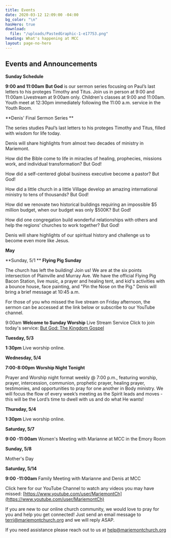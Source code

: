 ```yaml
---
title: Events
date: 2020-03-12 12:09:00 -04:00
bg_color: "\n"
hasHero: true
download:
  file: "/uploads/PastedGraphic-1-e17753.png"
heading: What's happening at MCC
layout: page-no-hero
---
```


## Events and Announcements

**Sunday Schedule**

**9:00 and 11:00am** 
**But God** is our sermon series focusing on Paul’s last letters to his proteges Timothy and Titus. Join us in person at 9:00 and 11:00am Livestream at 9:00am only. Children's classes at 9:00 and 11:00am. Youth meet at 12:30pm immediately following the 11:00 a.m. service in the Youth Room.

**Denis' Final Sermon Series **

The series studies Paul’s last letters to his proteges Timothy and Titus, filled with wisdom for life today.

Denis will share highlights from almost two decades of ministry in Mariemont.

How did the Bible come to life in miracles of healing, prophecies, missions work, and individual transformation? But God!

How did a self-centered global business executive become a pastor? But God!

How did a little church in a little Village develop an amazing international ministry to tens of thousands? But God!

How did we renovate two historical buildings requiring an impossible $5 million budget, when our budget was only $500K? But God!

How did one congregation build wonderful relationships with others and help the regions’ churches to work together? But God!

Denis will share highlights of our spiritual history and challenge us to become even more like Jesus.

**May**

**Sunday, 5/1 ** **Flying Pig Sunday**

The church has left the building! Join us! We are at the six points intersection of Plainville and Murray Ave. We have the official Flying Pig Bacon Station, live music, a prayer and healing tent, and kid's activities with a bounce house, face painting, and "Pin the Nose on the Pig." Denis will bring a brief message at 10:45 a.m. 

For those of you who missed the live stream on Friday afternoon, the sermon can be accessed at the link below or subscribe to our YouTube channel. 

9:00am **Welcome to Sunday Worship** Live Stream Service Click to join today's service: [But God: The Kingdom Gospel](https://youtu.be/PAvf0IIc9bk)

**Tuesday, 5/3**

**1:30pm** Live worship online.

**Wednesday, 5/4**

**7:00-8:00pm**  **Worship Night Tonight**

Prayer and Worship night format weekly @ 7:00 p.m., featuring worship, prayer, intercession, communion, prophetic prayer, healing prayer, testimonies, and opportunities to pray for one another in Body ministry. We will focus the flow of every week’s meeting as the Spirit leads and moves - this will be the Lord’s time to dwell with us and do what He wants!

**Thursday, 5/4** 

**1:30pm** Live worship online.

**Saturday, 5/7**

**9:00 -11:00am** Women's Meeting with Marianne at MCC in the Emory Room

**Sunday, 5/8**

Mother's Day


**Saturday, 5/14**

**9:00 -11:00am** Family Meeting with Marianne and Denis at MCC



Click here for our YouTube Channel to watch any videos you may have missed:
[https://www.youtube.com/user/MariemontCh](https://www.youtube.com/user/MariemontCh)

If you are new to our online church community, we would love to pray for you and help you get connected! Just send an email message to [terri@mariemontchurch.org](http://terri@mariemontchurch.org) and we will reply ASAP.

If you need assistance please reach out to us at [help@mariemontchurch.org](http://help@mariemontchurch.org)

